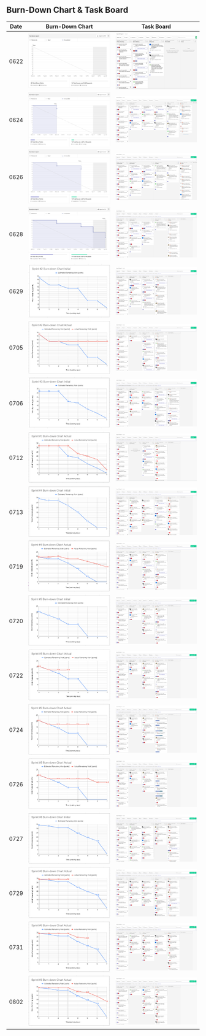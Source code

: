 ## Burn-Down Chart & Task Board

|Date|Burn-Down Chart|Task Board|
|----|---------------|----------|
|0622| ![](./0622-bdc.png) |  ![](./0622-tb.png)   |
|0624| ![](./0624-bdc.png) |  ![](./0624-tb.png)   |
|0626| ![](./0626-bdc.png) |  ![](./0626-tb.png)   |
|0628| ![](./0628-bdc.png) |  ![](./0628-tb.png)   |
|0629| ![](./sprint2-initial-bdc.png) |  ![](./sprint2-initial-tb.png)   |
|0705| ![](./sprint2-final-bdc.png) |  ![](./sprint2-final-tb.png)   |
|0706| ![](./sprint3-initial-bdc.png) |  ![](./sprint3-initial-tb.png)   |
|0712| ![](./sprint3-final-bdc.png) |  ![](./sprint3-final-tb.png)   |
|0713| ![](./sprint4-initial-bdc.png) |  ![](./sprint4-initial-tb.png)   |
|0719| ![](./sprint4-final-bdc.png) |  ![](./sprint4-final-tb.png)   |
|0720| ![](./0720-bdc.png) |  ![](./0720-tb.png)   |
|0722| ![](./0722-bdc.png) |  ![](./0722-tb.png)   |
|0724| ![](./0724-bdc.png) |  ![](./0724-tb.png)   |
|0726| ![](./0726-bdc.png) |  ![](./0726-tb.png)   |
|0727| ![](./0727-bdc.png) |  ![](./0727-tb.png)   |
|0729| ![](./0729-bdc.png) |  ![](./0729-tb.png)   |
|0731| ![](./0731-bdc.png) |  ![](./0731-tb.png)   |
|0802| ![](./0802-bdc.png) |  ![](./0802-tb.png)   |